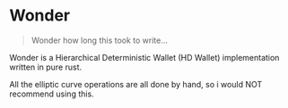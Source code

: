 # Wonder

> Wonder how long this took to write...


Wonder is a Hierarchical Deterministic Wallet (HD Wallet) implementation written in pure rust.

All the elliptic curve operations are all done by hand, so i would NOT recommend using this.

